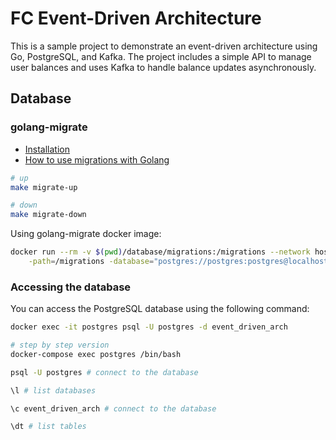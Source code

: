 # FC Event-Driven Architecture
This is a sample project to demonstrate an event-driven architecture using Go, PostgreSQL, and Kafka. The project includes a simple API to manage user balances and uses Kafka to handle balance updates asynchronously.

## Database
### golang-migrate
- [Installation](https://github.com/golang-migrate/migrate/tree/master/cmd/migrate#linux-deb-package)
- [How to use migrations with Golang](https://medium.com/@albertcolom/how-to-use-migrations-with-golang-f46f4737beda)

```bash
# up
make migrate-up

# down
make migrate-down
```

Using golang-migrate docker image:
```bash
docker run --rm -v $(pwd)/database/migrations:/migrations --network host migrate/migrate \
    -path=/migrations -database="postgres://postgres:postgres@localhost:5432/event_driven_arch?sslmode=disable" up

```

### Accessing the database
You can access the PostgreSQL database using the following command:
```bash
docker exec -it postgres psql -U postgres -d event_driven_arch

# step by step version
docker-compose exec postgres /bin/bash

psql -U postgres # connect to the database

\l # list databases

\c event_driven_arch # connect to the database

\dt # list tables
```
